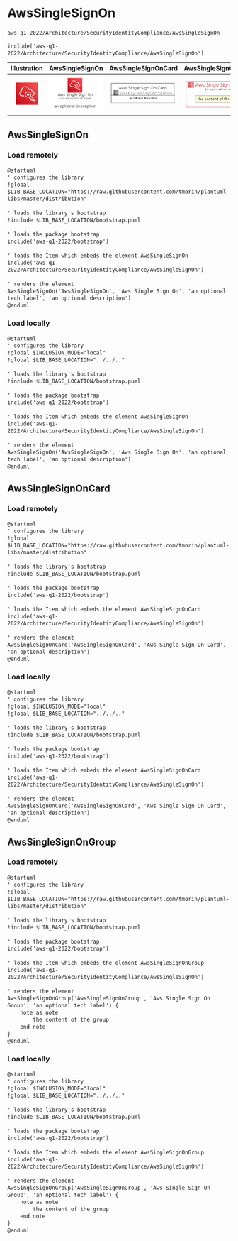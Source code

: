 # AwsSingleSignOn


```text
aws-q1-2022/Architecture/SecurityIdentityCompliance/AwsSingleSignOn
```

```text
include('aws-q1-2022/Architecture/SecurityIdentityCompliance/AwsSingleSignOn')
```



| Illustration | AwsSingleSignOn | AwsSingleSignOnCard | AwsSingleSignOnGroup |
| :---: | :---: | :---: | :---: |
| ![illustration for Illustration](../../../aws-q1-2022/Architecture/SecurityIdentityCompliance/AwsSingleSignOn.png) | ![illustration for AwsSingleSignOn](../../../aws-q1-2022/Architecture/SecurityIdentityCompliance/AwsSingleSignOn.Local.png) | ![illustration for AwsSingleSignOnCard](../../../aws-q1-2022/Architecture/SecurityIdentityCompliance/AwsSingleSignOnCard.Local.png) | ![illustration for AwsSingleSignOnGroup](../../../aws-q1-2022/Architecture/SecurityIdentityCompliance/AwsSingleSignOnGroup.Local.png) |




## AwsSingleSignOn

### Load remotely
```plantuml
@startuml
' configures the library
!global $LIB_BASE_LOCATION="https://raw.githubusercontent.com/tmorin/plantuml-libs/master/distribution"

' loads the library's bootstrap
!include $LIB_BASE_LOCATION/bootstrap.puml

' loads the package bootstrap
include('aws-q1-2022/bootstrap')

' loads the Item which embeds the element AwsSingleSignOn
include('aws-q1-2022/Architecture/SecurityIdentityCompliance/AwsSingleSignOn')

' renders the element
AwsSingleSignOn('AwsSingleSignOn', 'Aws Single Sign On', 'an optional tech label', 'an optional description')
@enduml
```

### Load locally
```plantuml
@startuml
' configures the library
!global $INCLUSION_MODE="local"
!global $LIB_BASE_LOCATION="../../.."

' loads the library's bootstrap
!include $LIB_BASE_LOCATION/bootstrap.puml

' loads the package bootstrap
include('aws-q1-2022/bootstrap')

' loads the Item which embeds the element AwsSingleSignOn
include('aws-q1-2022/Architecture/SecurityIdentityCompliance/AwsSingleSignOn')

' renders the element
AwsSingleSignOn('AwsSingleSignOn', 'Aws Single Sign On', 'an optional tech label', 'an optional description')
@enduml
```

## AwsSingleSignOnCard

### Load remotely
```plantuml
@startuml
' configures the library
!global $LIB_BASE_LOCATION="https://raw.githubusercontent.com/tmorin/plantuml-libs/master/distribution"

' loads the library's bootstrap
!include $LIB_BASE_LOCATION/bootstrap.puml

' loads the package bootstrap
include('aws-q1-2022/bootstrap')

' loads the Item which embeds the element AwsSingleSignOnCard
include('aws-q1-2022/Architecture/SecurityIdentityCompliance/AwsSingleSignOn')

' renders the element
AwsSingleSignOnCard('AwsSingleSignOnCard', 'Aws Single Sign On Card', 'an optional description')
@enduml
```

### Load locally
```plantuml
@startuml
' configures the library
!global $INCLUSION_MODE="local"
!global $LIB_BASE_LOCATION="../../.."

' loads the library's bootstrap
!include $LIB_BASE_LOCATION/bootstrap.puml

' loads the package bootstrap
include('aws-q1-2022/bootstrap')

' loads the Item which embeds the element AwsSingleSignOnCard
include('aws-q1-2022/Architecture/SecurityIdentityCompliance/AwsSingleSignOn')

' renders the element
AwsSingleSignOnCard('AwsSingleSignOnCard', 'Aws Single Sign On Card', 'an optional description')
@enduml
```

## AwsSingleSignOnGroup

### Load remotely
```plantuml
@startuml
' configures the library
!global $LIB_BASE_LOCATION="https://raw.githubusercontent.com/tmorin/plantuml-libs/master/distribution"

' loads the library's bootstrap
!include $LIB_BASE_LOCATION/bootstrap.puml

' loads the package bootstrap
include('aws-q1-2022/bootstrap')

' loads the Item which embeds the element AwsSingleSignOnGroup
include('aws-q1-2022/Architecture/SecurityIdentityCompliance/AwsSingleSignOn')

' renders the element
AwsSingleSignOnGroup('AwsSingleSignOnGroup', 'Aws Single Sign On Group', 'an optional tech label') {
    note as note
        the content of the group
    end note
}
@enduml
```

### Load locally
```plantuml
@startuml
' configures the library
!global $INCLUSION_MODE="local"
!global $LIB_BASE_LOCATION="../../.."

' loads the library's bootstrap
!include $LIB_BASE_LOCATION/bootstrap.puml

' loads the package bootstrap
include('aws-q1-2022/bootstrap')

' loads the Item which embeds the element AwsSingleSignOnGroup
include('aws-q1-2022/Architecture/SecurityIdentityCompliance/AwsSingleSignOn')

' renders the element
AwsSingleSignOnGroup('AwsSingleSignOnGroup', 'Aws Single Sign On Group', 'an optional tech label') {
    note as note
        the content of the group
    end note
}
@enduml
```


